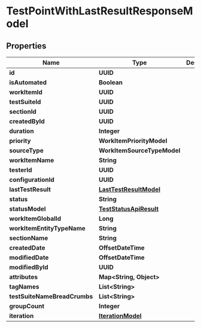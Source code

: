 

# TestPointWithLastResultResponseModel


## Properties

| Name | Type | Description | Notes |
|------------ | ------------- | ------------- | -------------|
|**id** | **UUID** |  |  |
|**isAutomated** | **Boolean** |  |  |
|**workItemId** | **UUID** |  |  |
|**testSuiteId** | **UUID** |  |  |
|**sectionId** | **UUID** |  |  |
|**createdById** | **UUID** |  |  |
|**duration** | **Integer** |  |  |
|**priority** | **WorkItemPriorityModel** |  |  |
|**sourceType** | **WorkItemSourceTypeModel** |  |  |
|**workItemName** | **String** |  |  [optional] |
|**testerId** | **UUID** |  |  [optional] |
|**configurationId** | **UUID** |  |  [optional] |
|**lastTestResult** | [**LastTestResultModel**](LastTestResultModel.md) |  |  [optional] |
|**status** | **String** |  |  [optional] |
|**statusModel** | [**TestStatusApiResult**](TestStatusApiResult.md) |  |  [optional] |
|**workItemGlobalId** | **Long** |  |  [optional] |
|**workItemEntityTypeName** | **String** |  |  [optional] |
|**sectionName** | **String** |  |  [optional] |
|**createdDate** | **OffsetDateTime** |  |  [optional] |
|**modifiedDate** | **OffsetDateTime** |  |  [optional] |
|**modifiedById** | **UUID** |  |  [optional] |
|**attributes** | **Map&lt;String, Object&gt;** |  |  [optional] |
|**tagNames** | **List&lt;String&gt;** |  |  [optional] |
|**testSuiteNameBreadCrumbs** | **List&lt;String&gt;** |  |  [optional] |
|**groupCount** | **Integer** |  |  [optional] |
|**iteration** | [**IterationModel**](IterationModel.md) |  |  [optional] |



